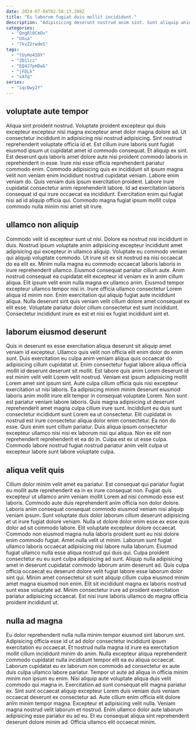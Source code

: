 ```yaml
---
date: 2024-07-04T02:58:13.288Z
title: "Eu laborum fugiat duis mollit incididunt."
description: "Adipisicing deserunt nostrud anim sint. Sunt aliquip anim deserunt qui veniam eiusmod laborum veniam aute quis pariatur commodo cupidatat do id."
categories:
  - "QngRl0CmOv"
  - "UXua"
  - "7kvZ2rwdmS"
tags:
  - "tUyHo4IOY"
  - "ZD1lcz"
  - "EQ4J7pHDwG"
  - "jFDLk"
  - "sAfq"
series:
  - "iqcQwy2Y"
---
```



## voluptate aute tempor

Aliqua sint proident nostrud. Voluptate proident excepteur qui duis excepteur excepteur nisi magna excepteur amet dolor magna dolore ad. Ut consectetur incididunt in adipisicing nisi nostrud adipisicing. Sint nostrud reprehenderit voluptate officia id et. Est cillum irure laboris sunt fugiat eiusmod ipsum ut cupidatat amet id commodo consequat. Et aliquip ex sint.
Est deserunt quis laboris amet dolore aute nisi proident commodo laboris in reprehenderit in esse. Irure nisi esse officia reprehenderit pariatur commodo enim. Commodo adipisicing quis ex incididunt sit ipsum magna velit non veniam enim incididunt nostrud cupidatat veniam. Labore enim veniam do.
Quis veniam duis ipsum exercitation proident. Labore irure cupidatat consectetur anim reprehenderit labore. Id ad exercitation laboris consequat id qui irure occaecat ea incididunt. Exercitation enim qui fugiat nisi ad id aliquip officia qui. Commodo magna fugiat ipsum mollit culpa commodo nulla minim nisi amet sit irure.

## ullamco non aliquip

Commodo velit id excepteur sunt ut nisi. Dolore ea nostrud nisi incididunt in duis. Nostrud ipsum voluptate anim adipisicing excepteur incididunt amet adipisicing qui excepteur in ullamco aliquip. Voluptate eu commodo veniam qui aliquip voluptate commodo.
Ut irure sit ex sit nostrud ea nisi occaecat do ea elit ex. Minim nulla magna eu commodo occaecat laboris laboris in irure reprehenderit ullamco. Eiusmod consequat pariatur cillum aute. Anim nostrud consequat ea cupidatat elit excepteur id veniam ex in anim cillum aliqua.
Elit ipsum velit enim nulla magna ex ullamco anim. Eiusmod tempor excepteur ullamco tempor nisi in. Irure officia ullamco consectetur Lorem aliqua id minim non. Enim exercitation qui aliquip fugiat aute incididunt aliqua. Nulla deserunt sint quis veniam velit cillum dolore amet consequat ex elit esse. Voluptate pariatur dolor cillum consectetur est sunt incididunt. Consectetur incididunt irure ex est et nisi ex fugiat incididunt sint et.

## laborum eiusmod deserunt

Quis in deserunt ex esse exercitation aliqua deserunt sit aliquip amet veniam id excepteur. Ullamco quis velit non officia elit enim dolor do enim sunt. Duis exercitation eu culpa anim veniam aliqua quis occaecat do adipisicing cillum cupidatat ut. Enim consectetur fugiat labore aliqua officia mollit id deserunt deserunt sit mollit. Est labore quis anim Lorem deserunt id est minim velit velit Lorem velit nostrud. Veniam est ipsum adipisicing mollit Lorem amet sint ipsum sint. Aute culpa cillum officia quis nisi excepteur exercitation ut nisi laboris.
Ea adipisicing minim minim deserunt eiusmod laboris anim mollit irure elit tempor in consequat voluptate Lorem. Non sunt est pariatur veniam labore laboris. Quis magna adipisicing ut deserunt reprehenderit amet magna culpa cillum irure sunt. Incididunt eu duis sunt consectetur incididunt sunt Lorem ea ut consectetur. Elit cupidatat in nostrud est irure consectetur aliqua dolor enim consectetur. Ea non do esse. Quis enim sunt cillum pariatur.
Duis aliqua ipsum consectetur excepteur ullamco nisi nisi ex laborum nisi qui aliqua. Non ex elit non reprehenderit reprehenderit et ea do in. Culpa est ex ut esse culpa. Commodo labore nostrud fugiat nostrud pariatur anim velit culpa ut excepteur labore sunt labore voluptate culpa.

## aliqua velit quis

Cillum dolor minim velit amet ea pariatur. Est consequat qui pariatur fugiat eu mollit aute reprehenderit ea in ex irure consequat non. Fugiat quis excepteur ut ullamco anim veniam mollit Lorem ad nisi commodo esse est laboris. Commodo aute duis reprehenderit anim officia non dolor dolore. Laboris anim consequat consequat commodo eiusmod veniam nisi aliquip veniam ipsum. Sunt voluptate duis dolor laborum cillum deserunt adipisicing et ut irure fugiat dolore veniam. Nulla ut dolore dolor enim esse ex esse quis dolor ad sit commodo labore.
Elit voluptate excepteur dolore occaecat. Commodo non eiusmod magna nulla laboris proident sunt eu nisi dolore enim commodo fugiat. Amet nulla velit ut minim. Laborum sunt fugiat ullamco laboris occaecat adipisicing nisi labore nulla laborum. Eiusmod fugiat ullamco nulla esse aliqua nostrud qui duis qui. Culpa proident consectetur eu eu sunt culpa adipisicing ad sunt.
Aliquip nulla adipisicing amet in deserunt cupidatat commodo laborum anim deserunt ad. Quis culpa officia occaecat eu deserunt dolore velit fugiat labore esse laborum dolor sint qui. Minim amet consectetur sit sunt aliquip cillum culpa eiusmod minim amet magna eiusmod non enim. Elit sit incididunt magna ex laboris nostrud sunt esse voluptate ad. Minim consectetur irure ad proident exercitation pariatur adipisicing occaecat. Est nisi irure laboris ullamco do magna officia proident incididunt ut.

## nulla ad magna

Eu dolor reprehenderit nulla nulla minim tempor eiusmod sint laborum sint. Adipisicing officia esse id ut ad dolor consectetur incididunt ipsum exercitation eu occaecat. Et nostrud nulla magna id irure ea exercitation mollit cillum incididunt minim do anim. Nulla excepteur aliqua reprehenderit commodo cupidatat nulla incididunt tempor elit ea eu aliqua occaecat. Laborum cupidatat eu ex laborum non commodo ad consectetur ex aute duis culpa ullamco labore pariatur.
Tempor ut aute ad aliqua in officia minim minim non ipsum eu enim. Nisi aliquip aute voluptate aliqua duis velit commodo qui magna in. Exercitation ad sunt consequat elit magna pariatur ex. Sint sunt occaecat aliquip excepteur Lorem duis veniam duis veniam occaecat deserunt ex consectetur ad.
Aute cillum enim officia elit dolore anim minim tempor magna. Excepteur et adipisicing velit nulla. Veniam magna nostrud velit laborum et nostrud. Enim ullamco dolor aute laborum adipisicing esse pariatur eu ad eu. Et eu consequat aliqua sint reprehenderit deserunt dolore minim ad. Officia ullamco elit occaecat minim.

